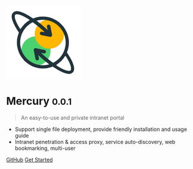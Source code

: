 <!-- _coverpage.md -->

![logo](_media/logo.png)

# Mercury <small>0.0.1</small>

> An easy-to-use and private intranet portal

- Support single file deployment, provide friendly installation and usage guide
- Intranet penetration & access proxy, service auto-discovery, web bookmarking, multi-user

[GitHub](https://github.com/stacks-cubic/Mercury)
[Get Started](#Mercury)